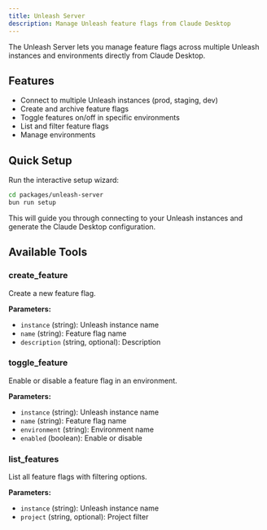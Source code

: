 ```yaml
---
title: Unleash Server
description: Manage Unleash feature flags from Claude Desktop
---
```


The Unleash Server lets you manage feature flags across multiple Unleash instances and environments directly from Claude Desktop.

## Features

- Connect to multiple Unleash instances (prod, staging, dev)
- Create and archive feature flags
- Toggle features on/off in specific environments
- List and filter feature flags
- Manage environments

## Quick Setup

Run the interactive setup wizard:

```bash
cd packages/unleash-server
bun run setup
```

This will guide you through connecting to your Unleash instances and generate the Claude Desktop configuration.

## Available Tools

### create_feature
Create a new feature flag.

**Parameters:**
- `instance` (string): Unleash instance name
- `name` (string): Feature flag name
- `description` (string, optional): Description

### toggle_feature
Enable or disable a feature flag in an environment.

**Parameters:**
- `instance` (string): Unleash instance name
- `name` (string): Feature flag name
- `environment` (string): Environment name
- `enabled` (boolean): Enable or disable

### list_features
List all feature flags with filtering options.

**Parameters:**
- `instance` (string): Unleash instance name
- `project` (string, optional): Project filter